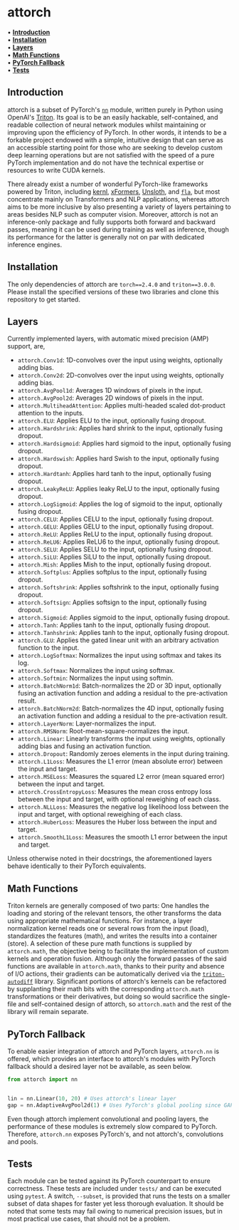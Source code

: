 # attorch

• **[Introduction](#introduction)**<br>
• **[Installation](#installation)**<br>
• **[Layers](#layers)**<br>
• **[Math Functions](#math-functions)**<br>
• **[PyTorch Fallback](#pytorch-fallback)**<br>
• **[Tests](#tests)**<br>

## Introduction

attorch is a subset of PyTorch's [```nn```](https://pytorch.org/docs/stable/nn.html) module, written purely in Python using OpenAI's [Triton](https://github.com/openai/triton). Its goal is to be an easily hackable, self-contained, and readable collection of neural network modules whilst maintaining or improving upon the efficiency of PyTorch. In other words, it intends to be a forkable project endowed with a simple, intuitive design that can serve as an accessible starting point for those who are seeking to develop custom deep learning operations but are not satisfied with the speed of a pure PyTorch implementation and do not have the technical expertise or resources to write CUDA kernels.

There already exist a number of wonderful PyTorch-like frameworks powered by Triton, including [kernl](https://github.com/ELS-RD/kernl/tree/main), [xFormers](https://github.com/facebookresearch/xformers), [Unsloth](https://github.com/unslothai/unsloth), and [```fla```](https://github.com/sustcsonglin/flash-linear-attention), but most concentrate mainly on Transformers and NLP applications, whereas attorch aims to be more inclusive by also presenting a variety of layers pertaining to areas besides NLP such as computer vision. Moreover, attorch is not an inference-only package and fully supports both forward and backward passes, meaning it can be used during training as well as inference, though its performance for the latter is generally not on par with dedicated inference engines.

## Installation

The only dependencies of attorch are ```torch==2.4.0``` and ```triton==3.0.0```. Please install the specified versions of these two libraries and clone this repository to get started.

## Layers

Currently implemented layers, with automatic mixed precision (AMP) support, are,

* ```attorch.Conv1d```: 1D-convolves over the input using weights, optionally adding bias.
* ```attorch.Conv2d```: 2D-convolves over the input using weights, optionally adding bias.
* ```attorch.AvgPool1d```: Averages 1D windows of pixels in the input.
* ```attorch.AvgPool2d```: Averages 2D windows of pixels in the input.
* ```attorch.MultiheadAttention```: Applies multi-headed scaled dot-product attention to the inputs.
* ```attorch.ELU```: Applies ELU to the input, optionally fusing dropout.
* ```attorch.Hardshrink```: Applies hard shrink to the input, optionally fusing dropout.
* ```attorch.Hardsigmoid```: Applies hard sigmoid to the input, optionally fusing dropout.
* ```attorch.Hardswish```: Applies hard Swish to the input, optionally fusing dropout.
* ```attorch.Hardtanh```: Applies hard tanh to the input, optionally fusing dropout.
* ```attorch.LeakyReLU```: Applies leaky ReLU to the input, optionally fusing dropout.
* ```attorch.LogSigmoid```: Applies the log of sigmoid to the input, optionally fusing dropout.
* ```attorch.CELU```: Applies CELU to the input, optionally fusing dropout.
* ```attorch.GELU```: Applies GELU to the input, optionally fusing dropout.
* ```attorch.ReLU```: Applies ReLU to the input, optionally fusing dropout.
* ```attorch.ReLU6```: Applies ReLU6 to the input, optionally fusing dropout.
* ```attorch.SELU```: Applies SELU to the input, optionally fusing dropout.
* ```attorch.SiLU```: Applies SiLU to the input, optionally fusing dropout.
* ```attorch.Mish```: Applies Mish to the input, optionally fusing dropout.
* ```attorch.Softplus```: Applies softplus to the input, optionally fusing dropout.
* ```attorch.Softshrink```: Applies softshrink to the input, optionally fusing dropout.
* ```attorch.Softsign```: Applies softsign to the input, optionally fusing dropout.
* ```attorch.Sigmoid```: Applies sigmoid to the input, optionally fusing dropout.
* ```attorch.Tanh```: Applies tanh to the input, optionally fusing dropout.
* ```attorch.Tanhshrink```: Applies tanh to the input, optionally fusing dropout.
* ```attorch.GLU```: Applies the gated linear unit with an arbitrary activation function to the input.
* ```attorch.LogSoftmax```: Normalizes the input using softmax and takes its log.
* ```attorch.Softmax```: Normalizes the input using softmax.
* ```attorch.Softmin```: Normalizes the input using softmin.
* ```attorch.BatchNorm1d```: Batch-normalizes the 2D or 3D input, optionally fusing an activation function and adding a residual to the pre-activation result.
* ```attorch.BatchNorm2d```: Batch-normalizes the 4D input, optionally fusing an activation function and adding a residual to the pre-activation result.
* ```attorch.LayerNorm```: Layer-normalizes the input.
* ```attorch.RMSNorm```: Root-mean-square-normalizes the input.
* ```attorch.Linear```: Linearly transforms the input using weights, optionally adding bias and fusing an activation function.
* ```attorch.Dropout```: Randomly zeroes elements in the input during training.
* ```attorch.L1Loss```: Measures the L1 error (mean absolute error) between the input and target.
* ```attorch.MSELoss```: Measures the squared L2 error (mean squared error) between the input and target.
* ```attorch.CrossEntropyLoss```: Measures the mean cross entropy loss between the input and target, with optional reweighing of each class.
* ```attorch.NLLLoss```: Measures the negative log likelihood loss between the input and target, with optional reweighing of each class.
* ```attorch.HuberLoss```: Measures the Huber loss between the input and target.
* ```attorch.SmoothL1Loss```: Measures the smooth L1 error between the input and target.

Unless otherwise noted in their docstrings, the aforementioned layers behave identically to their PyTorch equivalents.

## Math Functions
Triton kernels are generally composed of two parts: One handles the loading and storing of the relevant tensors, the other transforms the data using appropriate mathematical functions. For instance, a layer normalization kernel reads one or several rows from the input (load), standardizes the features (math), and writes the results into a container (store). A selection of these pure math functions is supplied by ```attorch.math```, the objective being to facilitate the implementation of custom kernels and operation fusion. Although only the forward passes of the said functions are available in ```attorch.math```, thanks to their purity and absence of I/O actions, their gradients can be automatically derived via the [```triton-autodiff```](https://github.com/srush/triton-autodiff) library. Significant portions of attorch's kernels can be refactored by supplanting their math bits with the corresponding ```attorch.math``` transformations or their derivatives, but doing so would sacrifice the single-file and self-contained design of attorch, so ```attorch.math``` and the rest of the library will remain separate.

## PyTorch Fallback

To enable easier integration of attorch and PyTorch layers, ```attorch.nn``` is offered, which provides an interface to attorch's modules with PyTorch fallback should a desired layer not be available, as seen below.

```python
from attorch import nn


lin = nn.Linear(10, 20) # Uses attorch's linear layer
gap = nn.AdaptiveAvgPool2d(1) # Uses PyTorch's global pooling since GAP is not available in attorch
```

Even though attorch implement convolutional and pooling layers, the performance of these modules is extremely slow compared to PyTorch. Therefore, ```attorch.nn``` exposes PyTorch's, and not attorch's, convolutions and pools.

## Tests

Each module can be tested against its PyTorch counterpart to ensure correctness. These tests are included under ```tests/``` and can be executed using ```pytest```. A switch, `--subset`, is provided that runs the tests on a smaller subset of data shapes for faster yet less thorough evaluation. It should be noted that some tests may fail owing to numerical precision issues, but in most practical use cases, that should not be a problem.
